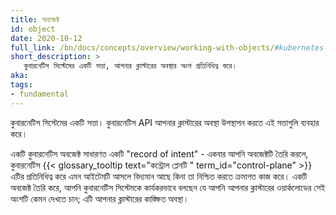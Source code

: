 ```yaml
---
title: অবজেক্ট
id: object
date: 2020-10-12
full_link: /bn/docs/concepts/overview/working-with-objects/#kubernetes-objects
short_description: >
   কুবারনেটিস সিস্টেমের একটি সত্তা, আপনার ক্লাস্টারের অবস্থার অংশ প্রতিনিধিত্ব করে।
aka: 
tags:
- fundamental
---
```

  কুবারনেটিস সিস্টেমের একটি সত্তা। কুবারনেটিস API আপনার ক্লাস্টারের অবস্থা উপস্থাপন করতে 
এই সত্তাগুলি ব্যবহার করে।

<!--more-->

একটি কুবারনেটিস অবজেক্ট সাধারণত একটি "record of intent" - একবার আপনি অবজেক্টটি তৈরি করলে, 
কুবারনেটিস {{< glossary_tooltip text="কন্ট্রোল প্লেনটি " term_id="control-plane" >}} 
এটির প্রতিনিধিত্ব করে এমন আইটেমটি আসলে বিদ্যমান আছে কিনা তা নিশ্চিত করতে ক্রমাগত কাজ করে। 
একটি অবজেক্ট তৈরি করে, আপনি কুবারনেটিস সিস্টেমকে কার্যকরভাবে বলছেন যে আপনি আপনার ক্লাস্টারের 
ওয়ার্কলোডের সেই অংশটি কেমন দেখতে চান; এটি আপনার ক্লাস্টারের কাঙ্ক্ষিত অবস্থা।
